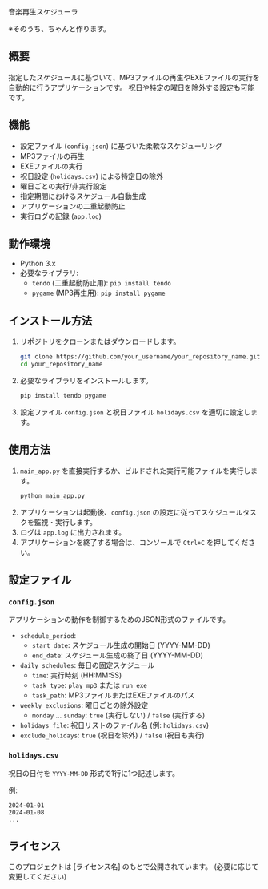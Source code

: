 音楽再生スケジューラ

※そのうち、ちゃんと作ります。


## 概要

指定したスケジュールに基づいて、MP3ファイルの再生やEXEファイルの実行を自動的に行うアプリケーションです。
祝日や特定の曜日を除外する設定も可能です。

## 機能

*   設定ファイル (`config.json`) に基づいた柔軟なスケジューリング
*   MP3ファイルの再生
*   EXEファイルの実行
*   祝日設定 (`holidays.csv`) による特定日の除外
*   曜日ごとの実行/非実行設定
*   指定期間におけるスケジュール自動生成
*   アプリケーションの二重起動防止
*   実行ログの記録 (`app.log`)

## 動作環境

*   Python 3.x
*   必要なライブラリ:
    *   `tendo` (二重起動防止用): `pip install tendo`
    *   `pygame` (MP3再生用): `pip install pygame`

## インストール方法

1.  リポジトリをクローンまたはダウンロードします。
    ```bash
    git clone https://github.com/your_username/your_repository_name.git
    cd your_repository_name
    ```
2.  必要なライブラリをインストールします。
    ```bash
    pip install tendo pygame
    ```
3.  設定ファイル `config.json` と祝日ファイル `holidays.csv` を適切に設定します。

## 使用方法

1.  `main_app.py` を直接実行するか、ビルドされた実行可能ファイルを実行します。
    ```bash
    python main_app.py
    ```
2.  アプリケーションは起動後、`config.json` の設定に従ってスケジュールタスクを監視・実行します。
3.  ログは `app.log` に出力されます。
4.  アプリケーションを終了する場合は、コンソールで `Ctrl+C` を押してください。

## 設定ファイル

### `config.json`

アプリケーションの動作を制御するためのJSON形式のファイルです。

*   `schedule_period`:
    *   `start_date`: スケジュール生成の開始日 (YYYY-MM-DD)
    *   `end_date`: スケジュール生成の終了日 (YYYY-MM-DD)
*   `daily_schedules`: 毎日の固定スケジュール
    *   `time`: 実行時刻 (HH:MM:SS)
    *   `task_type`: `play_mp3` または `run_exe`
    *   `task_path`: MP3ファイルまたはEXEファイルのパス
*   `weekly_exclusions`: 曜日ごとの除外設定
    *   `monday` ... `sunday`: `true` (実行しない) / `false` (実行する)
*   `holidays_file`: 祝日リストのファイル名 (例: `holidays.csv`)
*   `exclude_holidays`: `true` (祝日を除外) / `false` (祝日も実行)

### `holidays.csv`

祝日の日付を `YYYY-MM-DD` 形式で1行に1つ記述します。

例:
```csv
2024-01-01
2024-01-08
...
```

## ライセンス

このプロジェクトは [ライセンス名] のもとで公開されています。 (必要に応じて変更してください)

